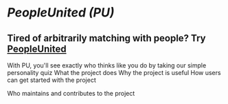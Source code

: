 # *PeopleUnited (PU)*
Tired of arbitrarily matching with people? Try [PeopleUnited](https://peopleunited.herokuapp.com/) 
-----------------------------------------------------
With PU, you'll see exactly who thinks like you do by taking our simple personality quiz
What the project does
Why the project is useful
How users can get started with the project

Who maintains and contributes to the project
